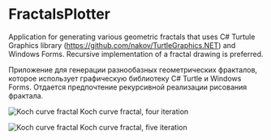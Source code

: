 # FractalsPlotter
Application for generating various geometric fractals that uses C# Turtule Graphics library (https://github.com/nakov/TurtleGraphics.NET)
and Windows Forms.
Recursive implementation of a fractal drawing is preferred.

Приложение для генерации разнообазных геометрических фракталов, которое использует графическую библиотеку C# Turtle и Windows Forms.
Отдается предпочтение рекурсивной реализации рисования фрактала.

![Koch curve fractal](https://github.com/LaHesis/delphi-shell-777/raw/master/FractalsPlotterKoch4n.png)
Koch curve fractal, four iteration

![Koch curve fractal](https://github.com/LaHesis/delphi-shell-777/raw/master/FractalsPlotterKoch5n.png)
Koch curve fractal, five iteration
